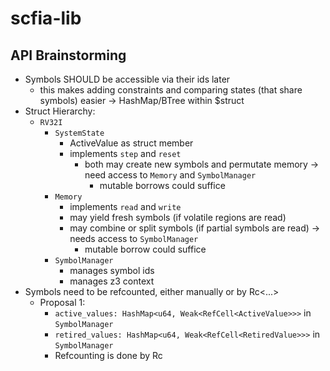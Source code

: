 # scfia-lib

## API Brainstorming

- Symbols SHOULD be accessible via their ids later
	- this makes adding constraints and comparing states (that share symbols) easier
    -> HashMap/BTree within $struct
- Struct Hierarchy:
    - `RV32I`
        - `SystemState`
			- ActiveValue as struct member
			- implements `step` and `reset`
				- both may create new symbols and permutate memory
				-> need access to `Memory` and `SymbolManager`
					- mutable borrows could suffice
        - `Memory`
			- implements `read` and `write`
			- may yield fresh symbols (if volatile regions are read)
			- may combine or split symbols (if partial symbols are read)
			-> needs access to `SymbolManager`
				- mutable borrow could suffice
        - `SymbolManager`
			- manages symbol ids
			- manages z3 context
- Symbols need to be refcounted, either manually or by Rc<...>
	- Proposal 1:
		- `active_values: HashMap<u64, Weak<RefCell<ActiveValue>>>` in `SymbolManager`
		- `retired_values: HashMap<u64, Weak<RefCell<RetiredValue>>>` in `SymbolManager`
		- Refcounting is done by Rc



